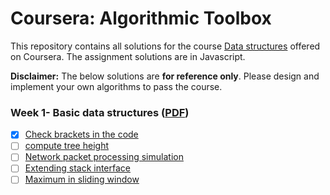 # Coursera: Algorithmic Toolbox

This repository contains all solutions for the course [Data structures](https://www.coursera.org/learn/data-structures) offered on Coursera. The assignment solutions are in Javascript.

**Disclaimer:** The below solutions are **for reference only**. Please design and implement your own algorithms to pass the course.

### Week 1- Basic data structures ([PDF](Assignments/1.pdf))

- [x] [Check brackets in the code](Solutions/1_1.js)
- [ ] [compute tree height](Solutions/1_2.js)
- [ ] [Network packet processing simulation](Solutions/1_3.js)
- [ ] [Extending stack interface](Solutions/1_4.js)
- [ ] [Maximum in sliding window](Solutions/1_5.js)
